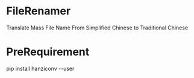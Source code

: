# FileRenamer
Translate Mass File Name From Simplified Chinese to Traditional Chinese

# PreRequirement
pip install hanziconv --user